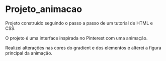 # Projeto_animacao

Projeto construido seguindo o passo a passo de um tutorial de HTML e CSS.

O projeto é uma interface inspirada no Pinterest com uma animação.

Realizei alterações nas cores do gradient e dos elementos e alterei a figura principal da animação. 

